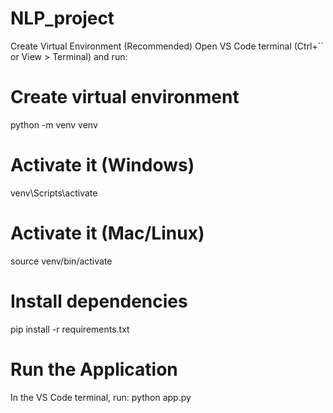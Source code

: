 # NLP_project
Create Virtual Environment (Recommended)
Open VS Code terminal (Ctrl+``  or View > Terminal) and run:

# Create virtual environment
python -m venv venv

# Activate it (Windows)
venv\Scripts\activate


# Activate it (Mac/Linux)
source venv/bin/activate

# Install dependencies
pip install -r requirements.txt

# Run the Application
In the VS Code terminal, run:
python app.py
